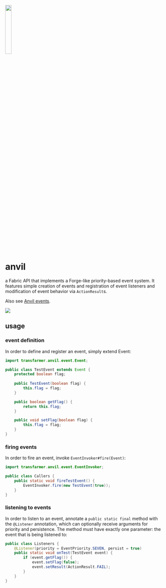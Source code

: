 <img src="https://raw.githubusercontent.com/transfarmer/anvil/1.15.2/src/main/resources/assets/anvil/logo.png" width="20%"></img>

# anvil
a Fabric API that implements a Forge-like priority-based event system. It features simple creation of events and registration of event listeners and modification of event behavior via `ActionResult`s.

Also see [Anvil events](https://github.com/transfarmer/anvilevents).

[![](https://jitpack.io/v/transfarmer/anvil.svg)](https://jitpack.io/#transfarmer/anvil)

## usage
### event definition
In order to define and register an event, simply extend Event:
```java
import transfarmer.anvil.event.Event;

public class TestEvent extends Event {
    protected boolean flag;
    
    public TestEvent(boolean flag) {
        this.flag = flag;
    }

    public boolean getFlag() {
        return this.flag;
    }

    public void setFlag(boolean flag) {
        this.flag = flag;
    }
}
```

### firing events
In order to fire an event, invoke `EventInvoker#fire(Event)`:
```java
import transfarmer.anvil.event.EventInvoker;

public class Callers {
    public static void fireTestEvent() {
        EventInvoker.fire(new TestEvent(true));
    }
}
```

### listening to events
In order to listen to an event, annotate a `public static final` method with the `@Listener` annotation,
which can optionally receive arguments for priority and persistence. 
The method must have exactly one parameter: the event that is being listened to:
```java
public class Listeners {
    @Listener(priority = EventPriority.SEVEN, persist = true)
    public static void onTest(TestEvent event) {
        if (event.getFlag()) {
            event.setFlag(false);
            event.setResult(ActionResult.FAIL);
        }
    }
}
